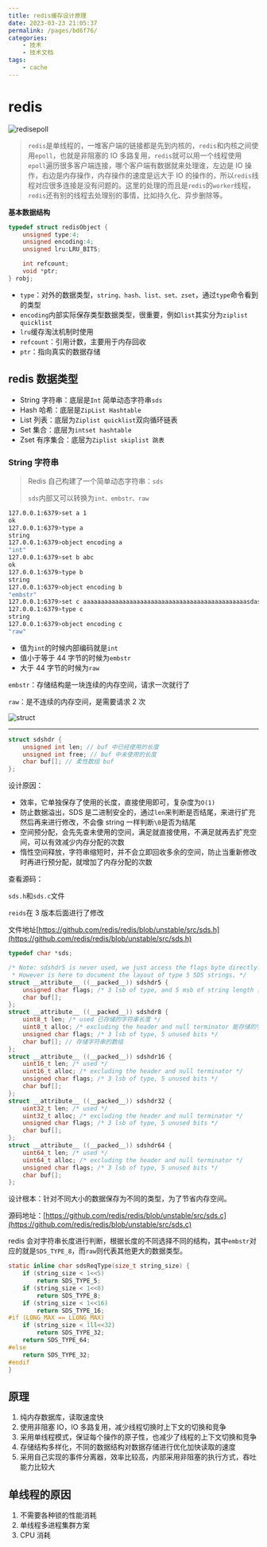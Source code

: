 ```yaml
---
title: redis缓存设计原理
date: 2023-03-23 21:05:37
permalink: /pages/bd6f76/
categories:
    - 技术
    - 技术文档
tags:
    - cache
---
```


# redis

![redisepoll](https://virusoss.oss-cn-shanghai.aliyuncs.com/images/20220928222928.png)

> `redis`是单线程的，一堆客户端的链接都是先到内核的，`redis`和内核之间使用`epoll`，也就是非阻塞的 IO 多路复用，`redis`就可以用一个线程使用`epoll`遍历很多客户端连接，哪个客户端有数据就来处理谁，左边是 IO 操作，右边是内存操作，内存操作的速度是远大于 IO 的操作的，所以`redis`线程对应很多连接是没有问题的。这里的处理的而且是`redis`的`worker`线程，`redis`还有别的线程去处理别的事情，比如持久化、异步删除等。

**基本数据结构**

```c
typedef struct redisObject {
    unsigned type:4;
    unsigned encoding:4;
    unsigned lru:LRU_BITS;

    int refcount;
    void *ptr;
} robj;
```

-   `type`：对外的数据类型，`string、hash、list、set、zset`，通过`type`命令看到的类型
-   `encoding`内部实际保存类型数据类型，很重要，例如`list`其实分为`ziplist quicklist`
-   `lru`缓存淘汰机制时使用
-   `refcount`：引用计数，主要用于内存回收
-   `ptr`：指向真实的数据存储

## redis 数据类型

-   String 字符串：底层是`Int` 简单动态字符串`sds`
-   Hash 哈希：底层是`ZipList Hashtable`
-   List 列表：底层为`Ziplist quicklist`双向循环链表
-   Set 集合：底层为`intset hashtable`
-   Zset 有序集合：底层为`Ziplist skiplist 跳表`

### String 字符串

> Redis 自己构建了一个简单动态字符串：`sds`
>
> `sds`内部又可以转换为`int、embstr、raw`

```bash
127.0.0.1:6379>set a 1
ok
127.0.0.1:6379>type a
string
127.0.0.1:6379>object encoding a
"int"
127.0.0.1:6379>set b abc
ok
127.0.0.1:6379>type b
string
127.0.0.1:6379>object encoding b
"embstr"
127.0.0.1:6379>set c aaaaaaaaaaaaaaaaaaaaaaaaaaaaaaaaaaaaaaaaaaaaaasdasdsdsdasdasdsaddqwdqwdqwdwqdqwwqwqdqwqdwsadasdasdasdsa
127.0.0.1:6379>type c
string
127.0.0.1:6379>object encoding c
"raw"
```

-   值为`int`的时候内部编码就是`int`
-   值小于等于 44 字节的时候为`embstr`
-   大于 44 字节的时候为`raw`

`embstr`：存储结构是一块连续的内存空间，请求一次就行了

`raw`：是不连续的内存空间，是需要请求 2 次

![struct](https://virusoss.oss-cn-shanghai.aliyuncs.com/images/20221005082518.png)

---

```c
struct sdshdr {
    unsigned int len; // buf 中已经使用的长度
    unsigned int free; // buf 中未使用的长度
    char buf[]; // 柔性数组 buf
};
```

设计原因：

-   效率，它单独保存了使用的长度，直接使用即可，复杂度为`O(1)`
-   防止数据溢出，SDS 是二进制安全的，通过`len`来判断是否结尾，来进行扩充然后再来进行修改，不会像 string 一样判断`\0`是否为结尾
-   空间预分配，会先先查未使用的空间，满足就直接使用，不满足就再去扩充空间，可以有效减少内存分配的次数
-   惰性空间释放，字符串缩短时，并不会立即回收多余的空间，防止当重新修改时再进行预分配，就增加了内存分配的次数

查看源码：

`sds.h`和`sds.c`文件

`reids`在 3 版本后面进行了修改

文件地址[https://github.com/redis/redis/blob/unstable/src/sds.h](https://github.com/redis/redis/blob/unstable/src/sds.h)

```c
typedef char *sds;

/* Note: sdshdr5 is never used, we just access the flags byte directly.
 * However is here to document the layout of type 5 SDS strings. */
struct __attribute__ ((__packed__)) sdshdr5 {
    unsigned char flags; /* 3 lsb of type, and 5 msb of string length 第三位保存头部类型，高5位代表保存字符串的长度 */
    char buf[];
};
struct __attribute__ ((__packed__)) sdshdr8 {
    uint8_t len; /* used 已存储的字符串长度 */
    uint8_t alloc; /* excluding the header and null terminator 能存储的字符串的最大容量 */
    unsigned char flags; /* 3 lsb of type, 5 unused bits */
    char buf[]; // 存储字符串的数组
};
struct __attribute__ ((__packed__)) sdshdr16 {
    uint16_t len; /* used */
    uint16_t alloc; /* excluding the header and null terminator */
    unsigned char flags; /* 3 lsb of type, 5 unused bits */
    char buf[];
};
struct __attribute__ ((__packed__)) sdshdr32 {
    uint32_t len; /* used */
    uint32_t alloc; /* excluding the header and null terminator */
    unsigned char flags; /* 3 lsb of type, 5 unused bits */
    char buf[];
};
struct __attribute__ ((__packed__)) sdshdr64 {
    uint64_t len; /* used */
    uint64_t alloc; /* excluding the header and null terminator */
    unsigned char flags; /* 3 lsb of type, 5 unused bits */
    char buf[];
};
```

设计根本：针对不同大小的数据保存为不同的类型，为了节省内存空间。

源码地址：[https://github.com/redis/redis/blob/unstable/src/sds.c](https://github.com/redis/redis/blob/unstable/src/sds.c)

redis 会对字符串长度进行判断，根据长度的不同选择不同的结构，其中`embstr`对应的就是`SDS_TYPE_8`，而`raw`则代表其他更大的数据类型。

```c
static inline char sdsReqType(size_t string_size) {
    if (string_size < 1<<5)
        return SDS_TYPE_5;
    if (string_size < 1<<8)
        return SDS_TYPE_8;
    if (string_size < 1<<16)
        return SDS_TYPE_16;
#if (LONG_MAX == LLONG_MAX)
    if (string_size < 1ll<<32)
        return SDS_TYPE_32;
    return SDS_TYPE_64;
#else
    return SDS_TYPE_32;
#endif
}
```

## 原理

1.  纯内存数据库，读取速度快
2.  使用非阻塞 IO，IO 多路复用，减少线程切换时上下文的切换和竞争
3.  采用单线程模式，保证每个操作的原子性，也减少了线程的上下文切换和竞争
4.  存储结构多样化，不同的数据结构对数据存储进行优化加快读取的速度
5.  采用自己实现的事件分离器，效率比较高，内部采用非阻塞的执行方式，吞吐能力比较大

## 单线程的原因

1.  不需要各种锁的性能消耗
2.  单线程多进程集群方案
3.  CPU 消耗
